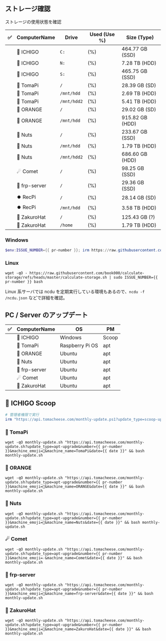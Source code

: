 ## ストレージ確認

ストレージの使用状態を確認

| ✅ | ComputerName | Drive | Used (Use %) | Size (Type) |
| :-: | - | - | - | - |
|  | 🍓 ICHIGO | `C:` |  (%) | 464.77 GB (SSD) | <!-- calculate-storage#ICHIGO#C: -->
|  | 🍓 ICHIGO | `N:` |  (%) | 7.28 TB (HDD) | <!-- calculate-storage#ICHIGO#N: -->
|  | 🍓 ICHIGO | `S:` |  (%) | 465.75 GB (SSD) | <!-- calculate-storage#ICHIGO#S: -->
|  | 🥧 TomaPi | `/` |  (%) | 28.39 GB (SD) | <!-- calculate-storage#tomapi#/ -->
|  | 🥧 TomaPi | `/mnt/hdd` |  (%) | 2.69 TB (HDD) | <!-- calculate-storage#tomapi#/mnt/hdd -->
|  | 🥧 TomaPi | `/mnt/hdd2` |  (%) | 5.41 TB (HDD) | <!-- calculate-storage#tomapi#/mnt/hdd2 -->
|  | 🍊 ORANGE | `/` |  (%) | 29.02 GB (SD) | <!-- calculate-storage#ORANGE#/ -->
|  | 🍊 ORANGE | `/mnt/hdd` |  (%) | 915.82 GB (HDD) | <!-- calculate-storage#ORANGE#/mnt/hdd -->
|  | 🥜 Nuts | `/` |  (%) | 233.67 GB (SSD) | <!-- calculate-storage#nuts#/ -->
|  | 🥜 Nuts | `/mnt/hdd` |  (%) | 1.79 TB (HDD) | <!-- calculate-storage#nuts#/mnt/hdd -->
|  | 🥜 Nuts | `/mnt/hdd2` |  (%) | 686.60 GB (HDD) | <!-- calculate-storage#nuts#/mnt/hdd2 -->
|  | ☄ Comet | `/` |  (%) | 98.25 GB (SSD) | <!-- calculate-storage#Comet3#/ -->
|  | 🌉 frp-server | `/` |  (%) | 29.36 GB (SSD) | <!-- calculate-storage#frp-server#/ -->
|  | ⏺️ RecPi | `/` |  (%) | 28.14 GB (SD) | <!-- calculate-storage#recpi#/ -->
|  | ⏺️ RecPi | `/mnt/hdd` |  (%) | 3.58 TB (HDD) | <!-- calculate-storage#recpi#/mnt/hdd -->
|  | 👒 ZakuroHat | `/` |  (%) | 125.43 GB (?) | <!-- calculate-storage#zh-2#/ -->
|  | 👒 ZakuroHat | `/home` |  (%) | 1.79 TB (HDD) | <!-- calculate-storage#zh-2#/home -->

### Windows

```powershell
$env:ISSUE_NUMBER={{ pr-number }}; irm https://raw.githubusercontent.com/book000/calculate-storage/refs/heads/master/calculate-storage.ps1 | iex
```

### Linux

```shell
wget -qO - https://raw.githubusercontent.com/book000/calculate-storage/refs/heads/master/calculate-storage.sh | sudo ISSUE_NUMBER={{ pr-number }} bash
```

Linux 系サーバでは ncdu を定期実行している環境もあるので、`ncdu -f /ncdu.json` などで詳細を確認。  

## PC / Server のアップデート

| ✅ | ComputerName | OS              | PM  |
| :---: | ------------ | --------------- | --- |
|  | 🍓 ICHIGO       | Windows         | Scoop | <!-- update-softwares#ICHIGO#scoop -->
|  | 🥧 TomaPi       | Raspberry Pi OS | apt | <!-- update-softwares#tomapi#apt -->
|  | 🍊 ORANGE     | Ubuntu          | apt | <!-- update-softwares#ORANGE#apt -->
|  | 🥜 Nuts         | Ubuntu          | apt | <!-- update-softwares#nuts#apt -->
|  | 🌉 frp-server   | Ubuntu          | apt | <!-- update-softwares#frp-server#apt -->
|  | ☄ Comet        | Ubuntu          | apt | <!-- update-softwares#Comet3#apt -->
|  | 👒 ZakuroHat    | Ubuntu          | apt | <!-- update-softwares#zh-2#apt -->

## 🍓 ICHIGO Scoop

```powershell
# 管理者権限で実行
irm "https://api.tomacheese.com/monthly-update.ps1?update_type=scoop-update&number={{ pr-number }}&machine_emoji=🍓&machine_name=ICHIGO&date={{ date }}" | iex
```

### 🥧 TomaPi

```shell
wget -qO monthly-update.sh "https://api.tomacheese.com/monthly-update.sh?update_type=apt-upgrade&number={{ pr-number }}&machine_emoji=🥧&machine_name=TomaPi&date={{ date }}" && bash monthly-update.sh
```

### 🍊 ORANGE

```shell
wget -qO monthly-update.sh "https://api.tomacheese.com/monthly-update.sh?update_type=apt-upgrade&number={{ pr-number }}&machine_emoji=🍊&machine_name=ORANGE&date={{ date }}" && bash monthly-update.sh
```

### 🥜 Nuts

```shell
wget -qO monthly-update.sh "https://api.tomacheese.com/monthly-update.sh?update_type=apt-upgrade&number={{ pr-number }}&machine_emoji=🥜&machine_name=Nuts&date={{ date }}" && bash monthly-update.sh
```

### ☄ Comet

```shell
wget -qO monthly-update.sh "https://api.tomacheese.com/monthly-update.sh?update_type=apt-upgrade&number={{ pr-number }}&machine_emoji=☄&machine_name=Comet&date={{ date }}" && bash monthly-update.sh
```

### 🌉 frp-server

```shell
wget -qO monthly-update.sh "https://api.tomacheese.com/monthly-update.sh?update_type=apt-upgrade&number={{ pr-number }}&machine_emoji=🌉&machine_name=frp-server&date={{ date }}" && bash monthly-update.sh
```

### 👒 ZakuroHat

```shell
wget -qO monthly-update.sh "https://api.tomacheese.com/monthly-update.sh?update_type=apt-upgrade&number={{ pr-number }}&machine_emoji=👒&machine_name=ZakuroHat&date={{ date }}" && bash monthly-update.sh
```
